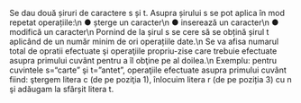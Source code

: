 Se dau două șiruri de caractere s și t. Asupra șirului s se pot aplica în mod repetat
operațiile:\n
● șterge un caracter\n
● inserează un caracter\n
● modifică un caracter\n
    Pornind de la șirul s se cere să se obțină șirul t aplicând de un număr minim de ori
operațiile date.\n
    Se va afisa numarul total de opratii efectuate şi operaţiile propriu-zise care trebuie
efectuate asupra primului cuvânt pentru a îl obţine pe al doilea.\n
Exemplu: pentru cuvintele s=“carte” şi t=”antet”, operaţiile efectuate asupra primului
cuvânt fiind: ştergem litera c (de pe poziţia 1), înlocuim litera r (de pe poziția 3) cu n
şi adăugam la sfârșit litera t.
